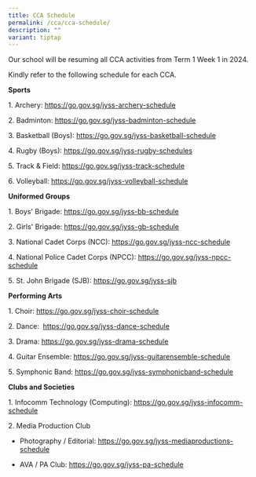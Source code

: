 ```yaml
---
title: CCA Schedule
permalink: /cca/cca-schedule/
description: ""
variant: tiptap
---
```

<p>Our school will be resuming all CCA activities from Term 1 Week 1 in 2024.</p>
<p>Kindly refer to the following schedule for each CCA.</p>
<p><strong>Sports</strong>
</p>
<p>1. Archery: <a href="https://docs.google.com/spreadsheets/d/1swiy7f3piZcb5D5KIlcuE0bhGYXh0jc4ix6FfIRXagw/edit#gid=902890303" rel="noopener noreferrer nofollow" target="_blank"><u>https://go.gov.sg/jyss-archery-schedule</u></a>
</p>
<p>2. Badminton: <a href="https://file.go.gov.sg/jyss-badminton-schedule-term3.pdf" rel="noopener noreferrer nofollow" target="_blank"><u>https://go.gov.sg/jyss-badminton-schedule</u></a>
</p>
<p>3. Basketball (Boys): <a href="https://docs.google.com/spreadsheets/d/1flTXKJhxLQIDNO7Bx2Siu1KbwC-kSMxj/edit?usp=sharing&amp;ouid=100489842546183031767&amp;rtpof=true&amp;sd=true" rel="noopener noreferrer nofollow" target="_blank"><u>https://go.gov.sg/jyss-basketball-schedule</u></a>
</p>
<p>4. Rugby (Boys): <a href="https://docs.google.com/document/d/1kkmfUB--15xDObDRYj3jgFrIGmjE_8KRRt9jO9anO88/edit" rel="noopener noreferrer nofollow" target="_blank">https://go.gov.sg/jyss-rugby-schedules</a>
</p>
<p>5. Track &amp; Field: <a href="https://docs.google.com/spreadsheets/d/e/2PACX-1vQ654GxVbfJ-QYvggsS2p2-2V61kWjk5t162Ml3LliF6LGS2BeYCFBYFVsGpkGL9AZ3-ow8STZjnEG2/pubhtml?gid=524049236&amp;single=true" rel="noopener noreferrer nofollow" target="_blank"><u>https://go.gov.sg/jyss-track-schedule</u></a>
</p>
<p>6. Volleyball: <a href="https://docs.google.com/spreadsheets/d/17tSSEx_TptI8K6sCm-5xa1Ku5-b7J5OjfZwP-9a0FhI/edit#gid=1978245945" rel="noopener noreferrer nofollow" target="_blank"><u>https://go.gov.sg/jyss-volleyball-schedule</u></a>
</p>
<p><strong>Uniformed Groups</strong>
</p>
<p>1. Boys' Brigade: <a href="https://docs.google.com/spreadsheets/d/1UrF2pmaqUbaRTDuW2M6vWxf6X14LQMpy/edit#gid=1850618732" rel="noopener noreferrer nofollow" target="_blank"><u>https://go.gov.sg/jyss-bb-schedule</u></a>
</p>
<p>2. Girls' Brigade: <a href="https://docs.google.com/spreadsheets/d/1RyS5_868V6wy1UmilYrogAD2UefjgJWsv4BOUIob1d4/edit#gid=1972980739" rel="noopener" target="_blank"><u>https://go.gov.sg/jyss-gb-schedule</u></a><u><br></u>
</p>
<p>3. National Cadet Corps (NCC): <a href="https://docs.google.com/spreadsheets/d/14vhY0Ns2R25QtfRHt1XOy2IM2zT_pI5vFeMOXmA5zTA/edit#gid=131856016" rel="noopener noreferrer nofollow" target="_blank"><u>https://go.gov.sg/jyss-ncc-schedule</u></a>
</p>
<p>4. National Police Cadet Corps (NPCC): <a href="https://docs.google.com/spreadsheets/d/103vn0i8idVse7yodShQycKczngBuRaZj/edit#gid=127127234" rel="noopener noreferrer nofollow" target="_blank"><u>https://go.gov.sg/jyss-npcc-schedule</u></a>
</p>
<p>5. St. John Brigade (SJB): <a href="https://docs.google.com/spreadsheets/d/1SuXTe-sWYTpIaD0syTIwWJXOD-31Ld4o1ALpeNR5THg/edit#gid=59951477" rel="noopener noreferrer nofollow" target="_blank"><u>https://go.gov.sg/jyss-sjb</u></a>
</p>
<p><strong>Performing Arts</strong>
</p>
<p>1. Choir: <a href="https://docs.google.com/spreadsheets/d/1Qr716rSEp9JEtcTyY1ESCLjwvwDhZD_B/edit#gid=1705153415" rel="noopener noreferrer nofollow" target="_blank"><u>https://go.gov.sg/jyss-choir-schedule</u></a>
</p>
<p>2. Dance: &nbsp;<a href="https://docs.google.com/spreadsheets/d/1PPGNUYyJqpg00pyLjdQ3nr36Etelf5yOnI2GYYGkpiA/edit#gid=321501424" rel="noopener noreferrer nofollow" target="_blank"><u>https://go.gov.sg/jyss-dance-schedule</u></a>
</p>
<p>3. Drama: <a href="https://docs.google.com/spreadsheets/d/1t6ZDfX0Suk-TibFckoMLWk8OQKwVzgy2tM7zDKyRn1I/edit#gid=0" rel="noopener noreferrer nofollow" target="_blank"><u>https://go.gov.sg/jyss-drama-schedule</u></a>
</p>
<p>4. Guitar Ensemble: <a href="https://docs.google.com/spreadsheets/d/1clbzVxXmGNNn_t8g68Yxt6JXa0uNArU5PkrMbz1OdGU/edit#gid=0" rel="noopener noreferrer nofollow" target="_blank"><u>https://go.gov.sg/jyss-guitarensemble-schedule</u></a>
</p>
<p>5. Symphonic Band: <a href="https://docs.google.com/spreadsheets/d/14q2L_qwQ0Ud9Z58ZnxBvroiaeQvY1I8QweVNLoy86ZQ/edit#gid=0" rel="noopener" target="_blank"><u>https://go.gov.sg/jyss-symphonicband-schedule</u></a>
</p>
<p><strong>Clubs and Societies</strong>
</p>
<p>1. Infocomm Technology (Computing): <a href="https://file.go.gov.sg/jyss-infocomm-schedule-2021.pdf" rel="noopener noreferrer nofollow" target="_blank"><u>https://go.gov.sg/jyss-infocomm-schedule</u></a>
</p>
<p>2. Media Production Club</p>
<ul data-tight="true" class="tight">
<li>
<p>Photography / Editorial: <a href="https://docs.google.com/spreadsheets/d/1sU1uzTgodfHpFZLwiu9vj9wnXXC7OeXosZ65SWhazc4/edit#gid=545536081" rel="noopener noreferrer nofollow" target="_blank"><u>https://go.gov.sg/jyss-mediaproductions-schedule</u></a>
</p>
</li>
<li>
<p>AVA / PA Club: <a href="https://docs.google.com/spreadsheets/d/1wWt61opBkkx3ZMamyEZNfABbGyZZGypO1g7on-rDal0/edit" rel="noopener" target="_blank"><u>https://go.gov.sg/jyss-pa-schedule</u></a>
</p>
</li>
</ul>
<p></p>